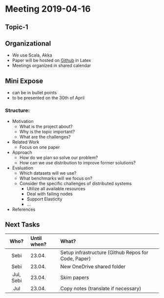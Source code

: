 # Meeting 2019-04-16

## Topic-1

## Organizational

- We use Scala, Akka
- Paper will be hosted on [Github](https://github.com/CodeLionX/dODo-paper) in Latex
- Meetings organized in shared calendar

## Mini Expose
- can be in bullet points
- to be presented on the 30th of April

### Structure:

- Motivation
    - What is the project about?
    - Why is the topic important?
    - What are the challenges?
- Related Work
    - Focus on one paper
- Approach
    - How do we plan so solve our problem?
    - How can we use distribution to improve former solutions?
- Evaluation
    - Which datasets will we use?
    - What benchmarks will we focus on?
    - Consider the specific challenges of distributed systems
        - Utilize all available resources
        - Deal with failing nodes
        - Support Elasticity
        - ...
- References

## Next Tasks

| Who?  | Until when?   | What? |
| :---: | :------------ | :---- |
| Sebi  | 23.04. | Setup infrastructure (Github Repos for Code, Paper) |
| Sebi  | 23.04. | New OneDrive shared folder |
| Jul, Sebi | 23.04. | Skim papers |
| Jul   | 23.04. | Copy notes (translate if necessary) |
